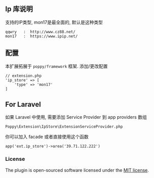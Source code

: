 ## Ip 库说明

支持的IP类型, mon17是最全面的, 默认是这种类型


```
qqwry   :  http://www.cz88.net/
mon17   :  https://www.ipip.net/
```

## 配置
本扩展拓展于 `poppy/framework` 框架. 添加/更改配置


```
// extension.php
'ip_store' => [
    'type' => 'mon17'
]
```

## For Laravel 

如果 Laravel 中使用, 需要添加 Service Provider 到 app providers 数组

```
Poppy\Extension\IpStore\ExtensionServiceProvider.php
```

你可以加入 facade 或者直接使用这个函数

```
app('ext.ip_store')->area('39.71.122.222')
```

### License

The  plugin is open-sourced software licensed under the [MIT license](http://opensource.org/licenses/MIT).
